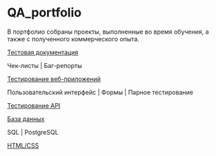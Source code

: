 # QA_portfolio
В портфолио собраны проекты, выполненные во время обучения, а также с полученного коммерческого опыта.

[Тестовая документация](https://github.com/GuzMus/QA_portfolio/tree/main/Test%20documentation)

Чек-листы | Баг-репорты

[Тестирование веб-приложений](https://github.com/GuzMus/QA_portfolio/tree/main/Web%20Application%20Testing)

Пользовательский интерфейс | Формы | Парное тестирование 


[Тестирование API](https://github.com/GuzMus/QA_portfolio/tree/main/API%20testing)

[База данных](https://github.com/GuzMus/QA_portfolio/tree/main/Database)

SQL | PostgreSQL

[HTML/CSS](https://github.com/GuzMus/QA_portfolio/tree/main/HTML_CSS)



